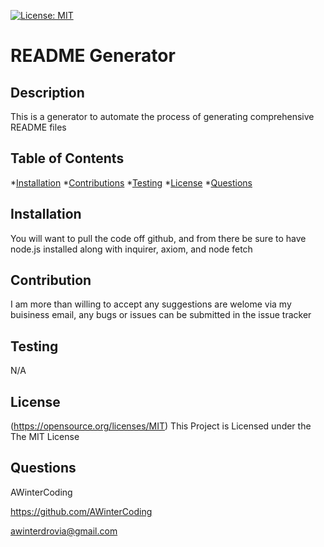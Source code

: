 [![License: MIT](https://img.shields.io/badge/License-MIT-yellow.svg)](https://opensource.org/licenses/MIT)
  
# README Generator

## Description

This is a generator to automate the process of generating comprehensive README files

## Table of Contents

*[Installation](#installation)
*[Contributions](#contributions)
*[Testing](#testing)
*[License](#license)
*[Questions](#questions)

## Installation

You will want to pull the code off github, and from there be sure to have node.js installed along with inquirer, axiom, and node fetch

## Contribution

I am more than willing to accept any suggestions are welome via my buisiness email, any bugs or issues can be submitted in the issue tracker

## Testing

N/A

## License

(https://opensource.org/licenses/MIT)
This Project is Licensed under the The MIT License

## Questions

AWinterCoding

https://github.com/AWinterCoding

awinterdrovia@gmail.com
